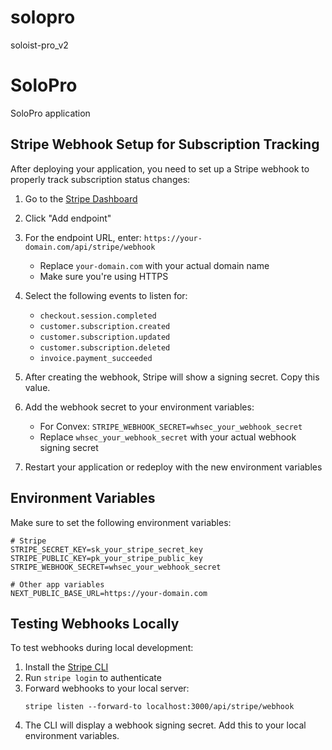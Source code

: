 # solopro
soloist-pro_v2

# SoloPro

SoloPro application

## Stripe Webhook Setup for Subscription Tracking

After deploying your application, you need to set up a Stripe webhook to properly track subscription status changes:

1. Go to the [Stripe Dashboard](https://dashboard.stripe.com/webhooks)
2. Click "Add endpoint"
3. For the endpoint URL, enter: `https://your-domain.com/api/stripe/webhook`
   - Replace `your-domain.com` with your actual domain name
   - Make sure you're using HTTPS

4. Select the following events to listen for:
   - `checkout.session.completed`
   - `customer.subscription.created`
   - `customer.subscription.updated`
   - `customer.subscription.deleted`
   - `invoice.payment_succeeded`

5. After creating the webhook, Stripe will show a signing secret. Copy this value.

6. Add the webhook secret to your environment variables:
   - For Convex: `STRIPE_WEBHOOK_SECRET=whsec_your_webhook_secret`
   - Replace `whsec_your_webhook_secret` with your actual webhook signing secret

7. Restart your application or redeploy with the new environment variables

## Environment Variables

Make sure to set the following environment variables:

```
# Stripe
STRIPE_SECRET_KEY=sk_your_stripe_secret_key
STRIPE_PUBLIC_KEY=pk_your_stripe_public_key
STRIPE_WEBHOOK_SECRET=whsec_your_webhook_secret

# Other app variables
NEXT_PUBLIC_BASE_URL=https://your-domain.com
```

## Testing Webhooks Locally

To test webhooks during local development:

1. Install the [Stripe CLI](https://stripe.com/docs/stripe-cli)
2. Run `stripe login` to authenticate
3. Forward webhooks to your local server:
   ```
   stripe listen --forward-to localhost:3000/api/stripe/webhook
   ```
4. The CLI will display a webhook signing secret. Add this to your local environment variables.
